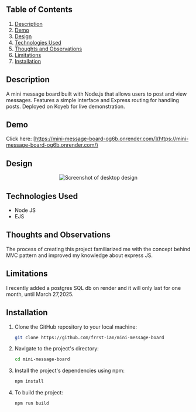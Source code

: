 ## Table of Contents

1. [Description](#description)
1. [Demo](#demo)
1. [Design](#design)
1. [Technologies Used](#technologies-used)
1. [Thoughts and Observations](#thoughts-and-observations)
1. [Limitations](#limitations)
1. [Installation](#installation)

## Description

A mini message board built with Node.js that allows users to post and view messages. Features a simple interface and Express routing for handling posts. Deployed on Koyeb for live demonstration. 

## Demo

Click here: [https://mini-message-board-og6b.onrender.com/](https://mini-message-board-og6b.onrender.com/)

## Design

<div align='center'>
<img src='721shots_so.png' alt='Screenshot of desktop design'>
</div>

## Technologies Used

- Node JS
- EJS

## Thoughts and Observations

The process of creating this project familiarized me with the concept behind MVC pattern and improved my knowledge about express JS.

## Limitations

I recently added a postgres SQL db on render and it will only last for one month, until March 27,2025.

## Installation

1. Clone the GitHub repository to your local machine:

   ```bash
   git clone https://github.com/frrst-ian/mini-message-board
   ```

2. Navigate to the project's directory:

   ```bash
   cd mini-message-board
   ```

3. Install the project's dependencies using npm:

   ```bash
   npm install
   ```

4. To build the project:

   ```bash
   npm run build
   ```